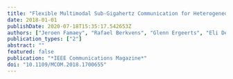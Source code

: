 ```yaml
---
title: "Flexible Multimodal Sub-Gigahertz Communication for Heterogeneous Internet of Things Applications"
date: 2018-01-01
publishDate: 2020-07-18T15:35:17.542653Z
authors: ["Jeroen Famaey", "Rafael Berkvens", "Glenn Ergeerts", "Eli De Poorter", "Floris Van den Abeele", "Tomas Bolckmans", "Jeroen Hoebeke", "Maarten Weyn"]
publication_types: ["2"]
abstract: ""
featured: false
publication: "*IEEE Communications Magazine*"
doi: "10.1109/MCOM.2018.1700655"
---
```


